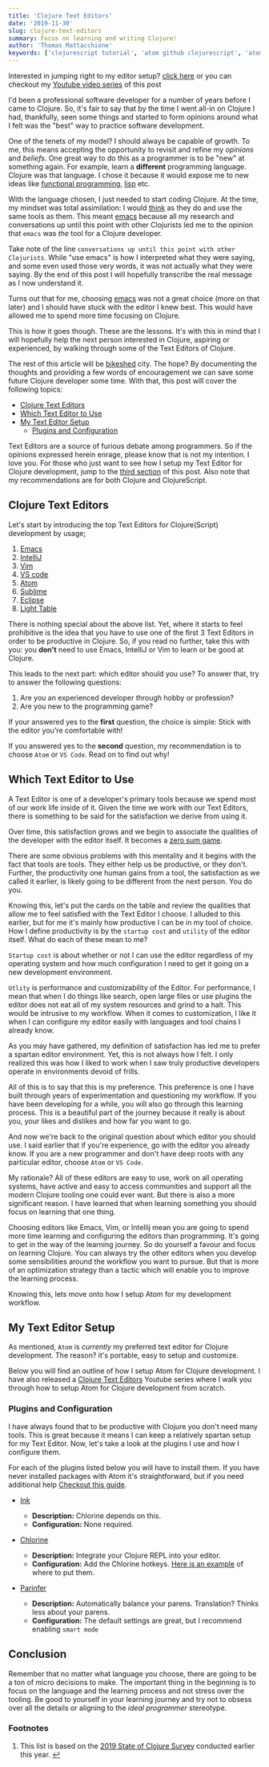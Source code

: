 ```yaml
---
title: 'Clojure Text Editors'
date: '2019-11-30'
slug: clojure-text-editors
summary: Focus on learning and writing Clojure!
author: 'Thomas Mattacchione'
keywords: ['clojurescript tutorial', 'atom github clojurescript', 'atom clojure']
---
```


<aside class="blog-post__note">Interested in jumping right to my editor setup? <a class="blog-post__link" href="#my-text-editor-setup">click here</a> or you can checkout my <a class="blog-post__link" target="_blank" rel="noopener noreferrer" href="https://www.youtube.com/playlist?list=PLaGDS2KB3-AqeOryQptgApJ6M7mfoFXIp">Youtube video series</a> of this post</aside>

I'd been a professional software developer for a number of years before I came to Clojure.  So, it's fair to say that by the time I went all-in on Clojure I had, thankfully, seen some things and started to form opinions around what I felt was the "best" way to practice software development.

One of the tenets of my model?  I should always be capable of growth.  To me, this means accepting the opportunity to revisit and refine my _opinions_ and _beliefs_.  One great way to do this as a programmer is to be "new" at something again.  For example, learn a **different** programming language.  Clojure was that language.  I chose it because it would expose me to new ideas like [functional programming](https://www.geeksforgeeks.org/functional-programming-paradigm/), [lisp](https://en.wikipedia.org/wiki/Lisp_(programming_language)) etc.

With the language chosen, I just needed to start coding Clojure.  At the time, my mindset was total assimilation: I would [think](https://www.youtube.com/watch?v=f84n5oFoZBc) as they do and use the same tools as them. This meant [emacs](https://www.gnu.org/software/emacs/) because all my research and conversations up until this point with other Clojurists led me to the opinion that `emacs` was _the_ tool for a Clojure developer.

<aside class="blog-post__note">Take note of the line <code class="gatsby-code-text">conversations up until this point with other Clojurists</code>.  While "use emacs" is how I interpreted what they were saying, and some even used those very words, it was not actually what they were saying.  By the end of this post I will hopefully transcribe the real message as I now understand it.</aside>

Turns out that for me, choosing [emacs](https://www.gnu.org/software/emacs/) was not a great choice (more on that later) and I should have stuck with the editor I knew best.  This would have allowed me to spend more time focusing on Clojure.

This is how it goes though.  These are the lessons.  It's with this in mind that I will hopefully help the next person interested in Clojure, aspiring or experienced, by walking through some of the Text Editors of Clojure.

The rest of this article will be [bikeshed](https://www.urbandictionary.com/define.php?term=bikeshed) city. The hope? By documenting the thoughts and providing a few words of encouragement we can save some future Clojure developer some time.  With that, this post will cover the following topics:

- [Clojure Text Editors](#clojure-text-editors)
- [Which Text Editor to Use](#which-text-editor-to-use)
- [My Text Editor Setup](#my-text-editor-setup)
  - [Plugins and Configuration](#plugins-and-configuration)

<aside class="blog-post__note">Text Editors are a source of furious debate among programmers.  So if the opinions expressed herein enrage, please know that is not my intention.  I love you.  For those who just want to see how I setup my Text Editor for Clojure development, jump to the <a href="#my-text-editor-setup">third section</a> of this post.  Also note that my recommendations are for both Clojure and ClojureScript.</aside>

## Clojure Text Editors

Let's start by introducing the top Text Editors for Clojure(Script) development by usage<a href="#popular-editors" aria-describedby="footnote-label" id="popular-editors-ref">:</a>

1. [Emacs](https://www.gnu.org/software/emacs/)
2. [IntelliJ](https://www.jetbrains.com/idea/)
3. [Vim](https://www.vim.org/)
4. [VS code](https://code.visualstudio.com/)
5. [Atom](https://atom.io/)
6. [Sublime](https://www.sublimetext.com/)
7. [Eclipse](https://www.eclipse.org/downloads/)
8. [Light Table](http://lighttable.com/)

There is nothing special about the above list.  Yet, where it starts to feel prohibitive is the idea that you have to use one of the first 3 Text Editors in order to be productive in Clojure.  So, if you read no further, take this with you:  you **don't** need to use Emacs, IntelliJ or Vim to learn or be good at Clojure.

This leads to the next part:  which editor should you use?  To answer that, try to answer the following questions:

1. Are you an experienced developer through hobby or profession?
1. Are you new to the programming game?

If your answered yes to the **first** question, the choice is simple:  Stick with the editor you're comfortable with!

If you answered yes to the **second** question, my recommendation is to choose `Atom` or `VS Code`.  Read on to find out why!

## Which Text Editor to Use

A Text Editor is one of a developer's primary tools because we spend most of our work life inside of it.  Given the time we work with our Text Editors, there is something to be said for the satisfaction we derive from using it.

Over time, this satisfaction grows and we begin to associate the qualities of the developer with the editor itself.  It becomes a [zero sum game](https://www.merriam-webster.com/dictionary/zero-sum%20game).

There are some obvious problems with this mentality and it begins with the fact that tools are tools.  They either help us be productive, or they don't.  Further, the productivity one human gains from a tool, the satisfaction as we called it earlier, is likely going to be different from the next person.  You do you.

Knowing this, let's put the cards on the table and review the qualities that allow me to feel satisfied with the Text Editor I choose.  I alluded to this earlier, but for me it's mainly how productive I can be in my tool of choice.  How I define productivity is by the `startup cost` and `utility` of the editor itself.  What do each of these mean to me?

`Startup cost` is about whether or not I can use the editor regardless of my operating system and how much configuration I need to get it going on a new development environment.

`Utlity` is performance and customizability of the Editor.  For performance, I mean that when I do things like search, open large files or use plugins the editor does not eat all of my system resources and grind to a halt.  This would be intrusive to my workflow.  When it comes to customization, I like it when I can configure my editor easily with languages and tool chains I already know.

As you may have gathered, my definition of satisfaction has led me to prefer a spartan editor environment.  Yet, this is not always how I felt.  I only realized this was how I liked to work when I saw truly productive developers operate in environments devoid of frills.

All of this is to say that this is my preference.  This preference is one I have built through years of experimentation and questioning my workflow.  If you have been developing for a while, you will also go through this learning process.  This is a beautiful part of the journey because it really is about you, your likes and dislikes and how far you want to go.

And now we're back to the original question about which editor you should use.  I said earlier that if you're experience, go with the editor you already know.  If you are a new programmer and don't have deep roots with any particular editor, choose `Atom` or `VS Code`.

My rationale?  All of these editors are easy to use, work on all operating systems, have active and easy to access communities and support all the modern Clojure tooling one could ever want.  But there is also a more significant reason.  I have learned that when learning something you should focus on learning that one thing.

Choosing editors like Emacs, Vim, or Intellij mean you are going to spend more time learning and configuring the editors than programming.  It's going to get in the way of the learning journey.  So do yourself a favour and focus on learning Clojure.  You can always try the other editors when you develop some sensibilities around the workflow you want to pursue.  But that is more of an optimization strategy than a tactic which will enable you to improve the learning process.

Knowing this, lets move onto how I setup Atom for my development workflow.

## My Text Editor Setup

As mentioned, `Atom` is _currently_ my preferred text editor for Clojure development.  The reason? it's portable, easy to setup and customize.

Below you will find an outline of how I setup Atom for Clojure development.  I have also released a [Clojure Text Editors](https://www.youtube.com/playlist?list=PLaGDS2KB3-AqeOryQptgApJ6M7mfoFXIp) Youtube series where I walk you through how to setup Atom for Clojure development from scratch.

### Plugins and Configuration

I have always found that to be productive with Clojure you don't need many tools. This is great because it means I can keep a relatively spartan setup for my Text Editor.  Now, let's take a look at the plugins I use and how I configure them.

<aside class="blog-post__note">For each of the plugins listed below you will have to install them.  If you have never installed packages with Atom it's straightforward, but if you need additional help <a class="blog-post__link" target="_blank" rel="noopener noreferrer" href="https://flight-manual.atom.io/using-atom/sections/atom-packages/">Checkout this guide</a>.
</aside>

- [Ink](https://atom.io/packages/ink)

  - **Description:** Chlorine depends on this.
  - **Configuration:** None required.

- [Chlorine](https://atom.io/packages/chlorine)

  - **Description:** Integrate your Clojure REPL into your editor.
  - **Configuration:** Add the Chlorine hotkeys.  [Here is an example](https://github.com/athomasoriginal/dotfiles/blob/master/atom/keymap.cson#L34) of where to put them.

- [Parinfer](https://atom.io/packages/parinfer)

  - **Description:** Automatically balance your parens.  Translation?  Thinks less about your parens.
  - **Configuration:** The default settings are great, but I recommend enabling `smart mode`


## Conclusion

Remember that no matter what language you choose, there are going to be a ton of micro decisions to make.  The important thing in the beginning is to focus on the language and the learning process and not stress over the tooling.  Be good to yourself in your learning journey and try not to obsess over all the details or aligning to the _ideal programmer_ stereotype.


<aside>
  <h3>Footnotes</h3>
  <ol>
    <li id="popular-editors">
      This list is based on the <a class="blog-post__link" href="https://www.surveymonkey.com/results/SM-S9JVNXNQV/" target="_blank" rel="noopener noreferrer">2019 State of Clojure Survey</a> conducted earlier this year.
      <a href="#popular-editors-ref" aria-label="Back to content">↩</a>
    </li>
  </ol>
</aside>
